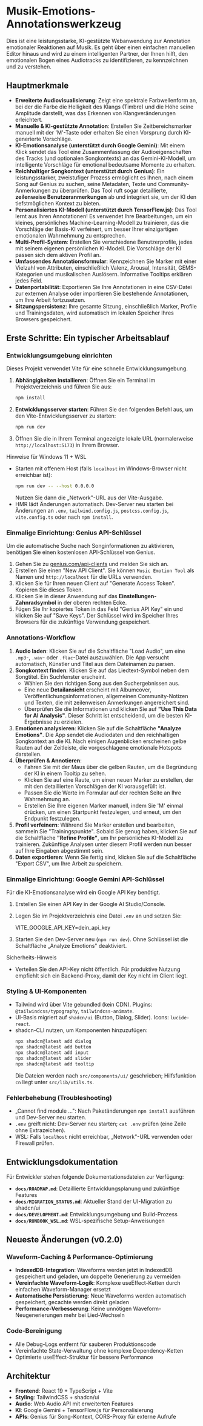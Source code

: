 # Musik-Emotions-Annotationswerkzeug

Dies ist eine leistungsstarke, KI-gestützte Webanwendung zur Annotation emotionaler Reaktionen auf Musik. Es geht über einen einfachen manuellen Editor hinaus und wird zu einem intelligenten Partner, der Ihnen hilft, den emotionalen Bogen eines Audiotracks zu identifizieren, zu kennzeichnen und zu verstehen.

## Hauptmerkmale

- **Erweiterte Audiovisualisierung**: Zeigt eine spektrale Farbwellenform an, bei der die Farbe die Helligkeit des Klangs (Timbre) und die Höhe seine Amplitude darstellt, was das Erkennen von Klangveränderungen erleichtert.
- **Manuelle & KI-gestützte Annotation**: Erstellen Sie Zeitbereichsmarker manuell mit der 'M'-Taste oder erhalten Sie einen Vorsprung durch KI-generierte Vorschläge.
- **KI-Emotionsanalyse (unterstützt durch Google Gemini)**: Mit einem Klick sendet das Tool eine Zusammenfassung der Audioeigenschaften des Tracks (und optionalen Songkontexts) an das Gemini-KI-Modell, um intelligente Vorschläge für emotional bedeutsame Momente zu erhalten.
- **Reichhaltiger Songkontext (unterstützt durch Genius)**: Ein leistungsstarker, zweistufiger Prozess ermöglicht es Ihnen, nach einem Song auf Genius zu suchen, seine Metadaten, Texte und Community-Anmerkungen zu überprüfen. Das Tool ruft sogar detaillierte, **zeilenweise Benutzeranmerkungen** ab und integriert sie, um der KI den tiefstmöglichen Kontext zu bieten.
- **Personalisiertes KI-Modell (unterstützt durch TensorFlow.js)**: Das Tool lernt aus Ihren Annotationen! Es verwendet Ihre Bearbeitungen, um ein kleines, persönliches Machine-Learning-Modell zu trainieren, das die Vorschläge der Basis-KI verfeinert, um besser Ihrer einzigartigen emotionalen Wahrnehmung zu entsprechen.
- **Multi-Profil-System**: Erstellen Sie verschiedene Benutzerprofile, jedes mit seinem eigenen persönlichen KI-Modell. Die Vorschläge der KI passen sich dem aktiven Profil an.
- **Umfassendes Annotationsformular**: Kennzeichnen Sie Marker mit einer Vielzahl von Attributen, einschließlich Valenz, Arousal, Intensität, GEMS-Kategorien und musikalischen Auslösern. Informative Tooltips erklären jedes Feld.
- **Datenportabilität**: Exportieren Sie Ihre Annotationen in eine CSV-Datei zur externen Analyse oder importieren Sie bestehende Annotationen, um Ihre Arbeit fortzusetzen.
- **Sitzungspersistenz**: Ihre gesamte Sitzung, einschließlich Marker, Profile und Trainingsdaten, wird automatisch im lokalen Speicher Ihres Browsers gespeichert.

## Erste Schritte: Ein typischer Arbeitsablauf

### Entwicklungsumgebung einrichten

Dieses Projekt verwendet Vite für eine schnelle Entwicklungsumgebung.

1.  **Abhängigkeiten installieren**: Öffnen Sie ein Terminal im Projektverzeichnis und führen Sie aus:
    ```bash
    npm install
    ```
2.  **Entwicklungsserver starten**: Führen Sie den folgenden Befehl aus, um den Vite-Entwicklungsserver zu starten:
    ```bash
    npm run dev
    ```
3.  Öffnen Sie die in Ihrem Terminal angezeigte lokale URL (normalerweise `http://localhost:5173`) in Ihrem Browser.

Hinweise für Windows 11 + WSL

- Starten mit offenem Host (falls `localhost` im Windows-Browser nicht erreichbar ist):
  ```bash
  npm run dev -- --host 0.0.0.0
  ```
  Nutzen Sie dann die „Network"-URL aus der Vite-Ausgabe.
- HMR lädt Änderungen automatisch. Dev-Server neu starten bei Änderungen an `.env`, `tailwind.config.js`, `postcss.config.js`, `vite.config.ts` oder nach `npm install`.

### Einmalige Einrichtung: Genius API-Schlüssel

Um die automatische Suche nach Songinformationen zu aktivieren, benötigen Sie einen kostenlosen API-Schlüssel von Genius.

1.  Gehen Sie zu [genius.com/api-clients](https://genius.com/api-clients) und melden Sie sich an.
2.  Erstellen Sie einen "New API Client". Sie können `Music Emotion Tool` als Namen und `http://localhost` für die URLs verwenden.
3.  Klicken Sie für Ihren neuen Client auf "Generate Access Token". Kopieren Sie dieses Token.
4.  Klicken Sie in dieser Anwendung auf das **Einstellungen-Zahnradsymbol** in der oberen rechten Ecke.
5.  Fügen Sie Ihr kopiertes Token in das Feld "Genius API Key" ein und klicken Sie auf "Save Keys". Der Schlüssel wird im Speicher Ihres Browsers für die zukünftige Verwendung gespeichert.

### Annotations-Workflow

1.  **Audio laden**: Klicken Sie auf die Schaltfläche "Load Audio", um eine `.mp3`-, `.wav`- oder `.flac`-Datei auszuwählen. Die App versucht automatisch, Künstler und Titel aus dem Dateinamen zu parsen.
2.  **Songkontext finden**: Klicken Sie auf das Liedtext-Symbol neben dem Songtitel. Ein Suchfenster erscheint.
    - Wählen Sie den richtigen Song aus den Suchergebnissen aus.
    - Eine neue **Detailansicht** erscheint mit Albumcover, Veröffentlichungsinformationen, allgemeinen Community-Notizen und Texten, die mit zeilenweisen Anmerkungen angereichert sind.
    - Überprüfen Sie die Informationen und klicken Sie auf **"Use This Data for AI Analysis"**. Dieser Schritt ist entscheidend, um die besten KI-Ergebnisse zu erzielen.
3.  **Emotionen analysieren**: Klicken Sie auf die Schaltfläche **"Analyze Emotions"**. Die App sendet die Audiodaten und den reichhaltigen Songkontext an die KI. Nach einigen Augenblicken erscheinen gelbe Rauten auf der Zeitleiste, die vorgeschlagene emotionale Hotspots darstellen.
4.  **Überprüfen & Annotieren**:
    - Fahren Sie mit der Maus über die gelben Rauten, um die Begründung der KI in einem Tooltip zu sehen.
    - Klicken Sie auf eine Raute, um einen neuen Marker zu erstellen, der mit den detaillierten Vorschlägen der KI vorausgefüllt ist.
    - Passen Sie die Werte im Formular auf der rechten Seite an Ihre Wahrnehmung an.
    - Erstellen Sie Ihre eigenen Marker manuell, indem Sie 'M' einmal drücken, um einen Startpunkt festzulegen, und erneut, um den Endpunkt festzulegen.
5.  **Profil verfeinern**: Während Sie Marker erstellen und bearbeiten, sammeln Sie "Trainingspunkte". Sobald Sie genug haben, klicken Sie auf die Schaltfläche **"Refine Profile"**, um Ihr persönliches KI-Modell zu trainieren. Zukünftige Analysen unter diesem Profil werden nun besser auf Ihre Eingaben abgestimmt sein.
6.  **Daten exportieren**: Wenn Sie fertig sind, klicken Sie auf die Schaltfläche "Export CSV", um Ihre Arbeit zu speichern.

### Einmalige Einrichtung: Google Gemini API-Schlüssel

Für die KI-Emotionsanalyse wird ein Google API Key benötigt.

1. Erstellen Sie einen API Key in der Google AI Studio/Console.
2. Legen Sie im Projektverzeichnis eine Datei `.env` an und setzen Sie:

   VITE_GOOGLE_API_KEY=dein_api_key

3. Starten Sie den Dev-Server neu (`npm run dev`). Ohne Schlüssel ist die Schaltfläche „Analyze Emotions" deaktiviert.

Sicherheits-Hinweis

- Verteilen Sie den API-Key nicht öffentlich. Für produktive Nutzung empfiehlt sich ein Backend-Proxy, damit der Key nicht im Client liegt.

### Styling & UI-Komponenten

- Tailwind wird über Vite gebundled (kein CDN). Plugins: `@tailwindcss/typography`, `tailwindcss-animate`.
- UI-Basis migriert auf `shadcn/ui` (Button, Dialog, Slider). Icons: `lucide-react`.
- shadcn-CLI nutzen, um Komponenten hinzuzufügen:
  ```bash
  npx shadcn@latest add dialog
  npx shadcn@latest add button
  npx shadcn@latest add input
  npx shadcn@latest add slider
  npx shadcn@latest add tooltip
  ```
  Die Dateien werden nach `src/components/ui/` geschrieben; Hilfsfunktion `cn` liegt unter `src/lib/utils.ts`.

### Fehlerbehebung (Troubleshooting)

- „Cannot find module …": Nach Paketänderungen `npm install` ausführen und Dev-Server neu starten.
- `.env` greift nicht: Dev-Server neu starten; `cat .env` prüfen (eine Zeile ohne Extrazeichen).
- WSL: Falls `localhost` nicht erreichbar, „Network"-URL verwenden oder Firewall prüfen.

## Entwicklungsdokumentation

Für Entwickler stehen folgende Dokumentationsdateien zur Verfügung:

- **`docs/ROADMAP.md`**: Detaillierte Entwicklungsplanung und zukünftige Features
- **`docs/MIGRATION_STATUS.md`**: Aktueller Stand der UI-Migration zu shadcn/ui
- **`docs/DEVELOPMENT.md`**: Entwicklungsumgebung und Build-Prozess
- **`docs/RUNBOOK_WSL.md`**: WSL-spezifische Setup-Anweisungen

## Neueste Änderungen (v0.2.0)

### Waveform-Caching & Performance-Optimierung

- **IndexedDB-Integration**: Waveforms werden jetzt in IndexedDB gespeichert und geladen, um doppelte Generierung zu vermeiden
- **Vereinfachte Waveform-Logik**: Komplexe useEffect-Ketten durch einfachen Waveform-Manager ersetzt
- **Automatische Persistierung**: Neue Waveforms werden automatisch gespeichert, gecachte werden direkt geladen
- **Performance-Verbesserung**: Keine unnötigen Waveform-Neugenerierungen mehr bei Lied-Wechseln

### Code-Bereinigung

- Alle Debug-Logs entfernt für sauberen Produktionscode
- Vereinfachte State-Verwaltung ohne komplexe Dependency-Ketten
- Optimierte useEffect-Struktur für bessere Performance

## Architektur

- **Frontend**: React 19 + TypeScript + Vite
- **Styling**: TailwindCSS + shadcn/ui
- **Audio**: Web Audio API mit erweiterten Features
- **KI**: Google Gemini + TensorFlow.js für Personalisierung
- **APIs**: Genius für Song-Kontext, CORS-Proxy für externe Aufrufe
